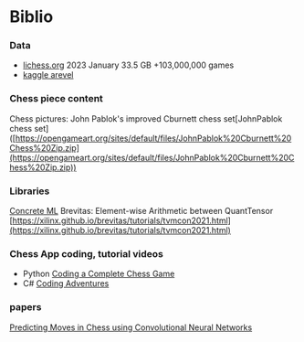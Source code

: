 # Biblio

### Data
- [lichess.org](https://database.lichess.org/#standard_games) 2023 January 33.5 GB +103,000,000 games
- [kaggle arevel](https://www.kaggle.com/datasets/arevel/chess-games)

### Chess piece content
Chess pictures: John Pablok's improved Cburnett chess set\[JohnPablok chess set\]([https://opengameart.org/sites/default/files/JohnPablok%20Cburnett%20Chess%20Zip.zip](https://opengameart.org/sites/default/files/JohnPablok%20Cburnett%20Chess%20Zip.zip))

### Libraries
[Concrete ML](https://docs.zama.ai/concrete-ml)
Brevitas: Element-wise Arithmetic between QuantTensor [https://xilinx.github.io/brevitas/tutorials/tvmcon2021.html](https://xilinx.github.io/brevitas/tutorials/tvmcon2021.html)

### Chess App coding, tutorial videos
- Python [Coding a Complete Chess Game](https://www.youtube.com/watch?v=OpL0Gcfn4B4)
- C# [Coding Adventures](https://www.youtube.com/watch?v=U4ogK0MIzqk)

### papers
[Predicting Moves in Chess using Convolutional Neural Networks](http://vision.stanford.edu/teaching/cs231n/reports/2015/pdfs/ConvChess.pdf)

<br/>